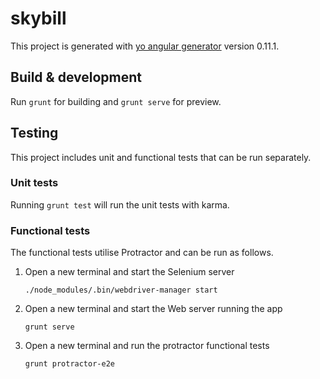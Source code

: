 # skybill

This project is generated with [yo angular generator](https://github.com/yeoman/generator-angular)
version 0.11.1.

## Build & development

Run `grunt` for building and `grunt serve` for preview.

## Testing

This project includes unit and functional tests that can be run separately.

### Unit tests

Running `grunt test` will run the unit tests with karma.

### Functional tests

The functional tests utilise Protractor and can be run as follows.

1. Open a new terminal and start the Selenium server

    `./node_modules/.bin/webdriver-manager start`

2. Open a new terminal and start the Web server running the app

    `grunt serve`

3. Open a new terminal and run the protractor functional tests

    `grunt protractor-e2e`